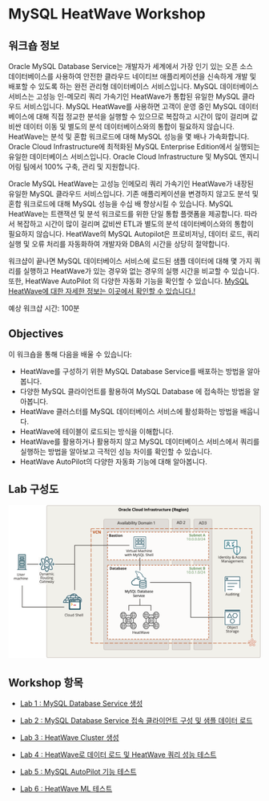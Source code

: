# MySQL HeatWave Workshop

## 워크숍 정보

Oracle MySQL Database Service는 개발자가 세계에서 가장 인기 있는 오픈 소스 데이터베이스를 사용하여 안전한 클라우드 네이티브 애플리케이션을 신속하게 개발 및 배포할 수 있도록 하는 완전 관리형 데이터베이스 서비스입니다. MySQL 데이터베이스 서비스는 고성능 인-메모리 쿼리 가속기인 HeatWave가 통합된 유일한 MySQL 클라우드 서비스입니다. MySQL HeatWave를 사용하면 고객이 운영 중인 MySQL 데이터베이스에 대해 직접 정교한 분석을 실행할 수 있으므로 복잡하고 시간이 많이 걸리며 값비싼 데이터 이동 및 별도의 분석 데이터베이스와의 통합이 필요하지 않습니다. HeatWave는 분석 및 혼합 워크로드에 대해 MySQL 성능을 몇 배나 가속화합니다. Oracle Cloud Infrastructure에 최적화된 MySQL Enterprise Edition에서 실행되는 유일한 데이터베이스 서비스입니다. Oracle Cloud Infrastructure 및 MySQL 엔지니어링 팀에서 100% 구축, 관리 및 지원합니다.

Oracle MySQL HeatWave는 고성능 인메모리 쿼리 가속기인 HeatWave가 내장된 유일한 MySQL 클라우드 서비스입니다. 기존 애플리케이션을 변경하지 않고도 분석 및 혼합 워크로드에 대해 MySQL 성능을 수십 배 향상시킬 수 있습니다.  MySQL HeatWave는 트랜잭션 및 분석 워크로드를 위한 단일 통합 플랫폼을 제공합니다. 따라서 복잡하고 시간이 많이 걸리며 값비싼 ETL과 별도의 분석 데이터베이스와의 통합이 필요하지 않습니다. HeatWave의 MySQL Autopilot은 프로비저닝, 데이터 로드, 쿼리 실행 및 오류 처리를 자동화하여 개발자와 DBA의 시간을 상당히 절약합니다. 

워크샵이 끝나면 MySQL 데이터베이스 서비스에 로드된 샘플 데이터에 대해 몇 가지 쿼리를 실행하고 HeatWave가 있는 경우와 없는 경우의 실행 시간을 비교할 수 있습니다.  또한, HeatWave AutoPilot 의 다양한 자동화 기능을 확인할 수 있습니다.  [MySQL HeatWave에 대한 자세한 정보는 이곳에서 확인할 수 있습니다.!](https://www.oracle.com/mysql/heatwave/)

예상 워크샵 시간: 100분

## Objectives

이 워크숍을 통해 다음을 배울 수 있습니다:
- HeatWave를 구성하기 위한 MySQL Database Service를 배포하는 방법을 알아봅니다.
- 다양한 MySQL 클라이언트를 활용하여 MySQL Database 에 접속하는 방법을 알아봅니다.
- HeatWave 클러스터를 MySQL 데이터베이스 서비스에 활성화하는 방법을 배웁니다.
- HeatWave에 테이블이 로드되는 방식을 이해합니다.
- HeatWave를 활용하거나 활용하지 않고 MySQL 데이터베이스 서비스에서 쿼리를 실행하는 방법을 알아보고 극적인 성능 차이를 확인할 수 있습니다.
- HeatWave AutoPilot의 다양한 자동화 기능에 대해 알아봅니다.

## Lab 구성도

![](images/heatwave-bastion-architecture-compute.png)

## Workshop 항목

- [Lab 1 : MySQL Database Service 생성](mds_setup.md) 

- [Lab 2 : MySQL Database Service 접속 클라이언트 구성 및 샘플 데이터 로드](mds_connect_load.md)

- [Lab 3 : HeatWave Cluster 생성](heatwave_setup.md)

- [Lab 4 : HeatWave로 데이터 로드 및 HeatWave 쿼리 성능 테스트](heatwave_query_performance.md)

- [Lab 5 : MySQL AutoPilot 기능 테스트](heatwave_autopilot.md)

- [Lab 6 : HeatWave ML 테스트](heatwave_ml.md)

